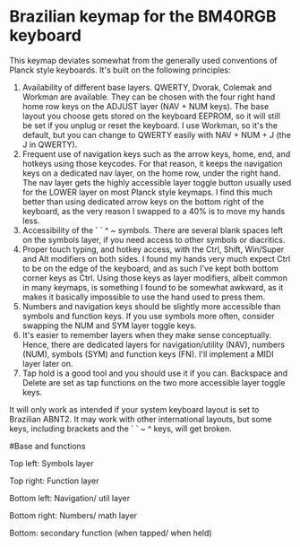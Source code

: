 # Brazilian keymap for the BM40RGB keyboard

This keymap deviates somewhat from the generally used conventions of Planck style keyboards. 
It's built on the following principles:

1. Availability of different base layers. QWERTY, Dvorak, Colemak and Workman are available. They can be chosen with the four right hand home row keys on the ADJUST layer (NAV + NUM keys). The base layout you choose gets stored on the keyboard EEPROM, so it will still be set if you unplug or reset the keyboard. I use Workman, so it's the default, but you can change to QWERTY easily with NAV + NUM + J  (the J in QWERTY).
2. Frequent use of navigation keys such as the arrow keys, home, end, and hotkeys using those keycodes. For that reason, it keeps the navigation keys on a dedicated nav layer, on the home row, under the right hand. The nav layer gets the highly accessible layer toggle button usually used for the LOWER layer on most Planck style keymaps. I find this much better than using dedicated arrow keys on the bottom right of the keyboard, as the very reason I swapped to a 40% is to move my hands less.
3. Accessibility of the ´ ` ^ ~ symbols. There are several blank spaces left on the symbols layer, if you need access to other symbols or diacritics.
4. Proper touch typing, and hotkey access, with the Ctrl, Shift, Win/Super and Alt modifiers on both sides. I found my hands very much expect Ctrl to be on the edge of the keyboard, and as such I've kept both bottom corner keys as Ctrl. Using those keys as layer modifiers, albeit common in many keymaps, is something I found to be somewhat awkward, as it makes it basically impossible to use the hand used to press them.
5. Numbers and navigation keys should be slightly more accessible than symbols and function keys. If you use symbols more often, consider swapping the NUM and SYM layer toggle keys.
6. It's easier to remember layers when they make sense conceptually. Hence, there are dedicated layers for navigation/utility (NAV), numbers (NUM), symbols (SYM) and function keys (FN). I'll implement a MIDI layer later on.
7. Tap hold is a good tool and you should use it if you can. Backspace and Delete are set as tap functions on the two more accessible layer toggle keys.

It will only work as intended if your system keyboard layout is set to Brazilian ABNT2. It may work with other international layouts, but some keys, including brackets and the ´ ` ~ ^ keys, will get broken. 

#Base and functions

Top left: Symbols layer

Top right: Function layer

Bottom left: Navigation/ util layer

Bottom right: Numbers/ math layer

Bottom: secondary function (when tapped/ when held)

